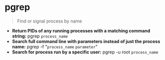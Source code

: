 # pgrep
> Find or signal process by name
- **Return PIDs of any running processes with a matching command string:**
pgrep `process_name`
- **Search full command line with parameters instead of just the process name:**
pgrep -f "`process_name` `parameter`"
- **Search for process run by a specific user:**
pgrep -u root `process_name`
